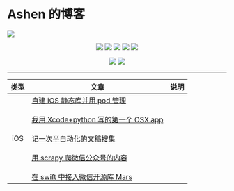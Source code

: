 # Ashen 的博客

![](https://i.loli.net/2018/03/20/5ab071f3ad075.png)

<p align='center'>
<img src="https://img.shields.io/badge/platform-iOS-ff69b4.svg">
<img src="https://img.shields.io/badge/language-Swift-orange.svg">
<img src="https://img.shields.io/badge/language-python-yellowgreen.svg">
<img src="https://img.shields.io/badge/language-shell-green.svg">
<img src="https://img.shields.io/badge/blog-Ashen-blue.svg">
</p>

<p align='center'>
<a href="https://weibo.com/u/5859589586"><img src="https://img.shields.io/badge/weibo-@Ashen___-f974ce.svg?style=flat&colorA=f4292e"></a>
<a href="https://juejin.im/user/57a08e207db2a2005a6fc4df"><img src="https://img.shields.io/badge/%E6%8E%98%E9%87%91-@Ashen-fd6f32.svg?style=flat&colorA=1970fe"></a>

</p>

-------
|类型 | <div align='center'>文章</div> |  <div align='center'>说明</div> |
|:----:|:-------|:------|
|iOS |[自建 iOS 静态库并用 pod 管理](./Articles/2018/pod_manage_framework.md)<br><br>[我用 Xcode+python 写的第一个 OSX app](./Articles/2018/first_python_ios_app.md)<br><br>[记一次半自动化的文稿搜集](./Articles/2018/automation_collection.md)<br><br>[用 scrapy 爬微信公众号的内容](./Articles/2018/scrapy_wechat_official.md)<br><br>[在 swift 中接入微信开源库 Mars](./Articles/2018/mars_in_swift.md)||

